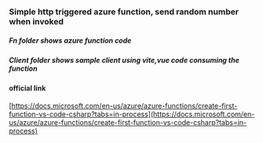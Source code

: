 ### Simple http triggered azure function, send random number when invoked

##### Fn folder shows azure function code

##### Client folder shows sample client using vite,vue code consuming the function

#### official link

[https://docs.microsoft.com/en-us/azure/azure-functions/create-first-function-vs-code-csharp?tabs=in-process](https://docs.microsoft.com/en-us/azure/azure-functions/create-first-function-vs-code-csharp?tabs=in-process)
